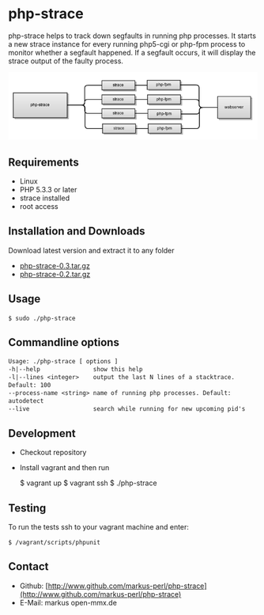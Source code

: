 php-strace
==========

php-strace helps to track down segfaults in running php processes. It starts a new strace instance for every
running php5-cgi or php-fpm process to monitor whether a segfault happened.
If a segfault occurs, it will display the strace output of the faulty process.

<p align="center">
  <img src="https://github.com/markus-perl/php-strace/blob/master/readme.files/php-strace.png?raw=true" alt="php-strace workflow"/>
</p>


Requirements
------------

* Linux
* PHP 5.3.3 or later
* strace installed
* root access


Installation and Downloads
--------------------------

Download latest version and extract it to any folder

* [php-strace-0.3.tar.gz](https://dl.dropboxusercontent.com/u/32252351/github/php-strace-0.3.tar.gz)
* [php-strace-0.2.tar.gz](https://dl.dropbox.com/u/32252351/github/php-strace-0.2.tar.gz)


Usage
----------------------

    $ sudo ./php-strace


Commandline options
-------------------

    Usage: ./php-strace [ options ]
    -h|--help               show this help
    -l|--lines <integer>    output the last N lines of a stacktrace. Default: 100
    --process-name <string> name of running php processes. Default: autodetect
    --live                  search while running for new upcoming pid's


Development
----------

* Checkout repository
* Install vagrant and then run

    $ vagrant up
    $ vagrant ssh
    $ ./php-strace


Testing
-------

To run the tests ssh to your vagrant machine and enter:

    $ /vagrant/scripts/phpunit


Contact
-------
* Github: [http://www.github.com/markus-perl/php-strace](http://www.github.com/markus-perl/php-strace)
* E-Mail: markus <at> open-mmx.de
